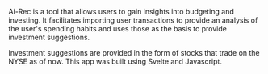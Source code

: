 Ai-Rec is a tool that allows users to gain insights into budgeting and investing. It facilitates importing user transactions to provide an analysis of the user's spending habits and uses those as the basis to provide investment suggestions.

Investment suggestions are provided in the form of stocks that trade on the NYSE as of now. 
This app was built using Svelte and Javascript.
